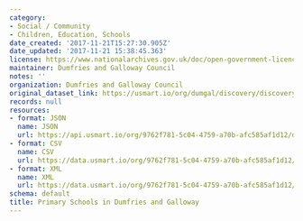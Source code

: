 ```yaml
---
category:
- Social / Community
- Children, Education, Schools
date_created: '2017-11-21T15:27:30.905Z'
date_updated: '2017-11-21 15:38:45.363'
license: https://www.nationalarchives.gov.uk/doc/open-government-licence/version/3/
maintainer: Dumfries and Galloway Council
notes: ''
organization: Dumfries and Galloway Council
original_dataset_link: https://usmart.io/org/dumgal/discovery/discovery-view-detail/247a79cc-bd65-43c5-8b3b-26d463febe36
records: null
resources:
- format: JSON
  name: JSON
  url: https://api.usmart.io/org/9762f781-5c04-4759-a70b-afc585af1d12/d1d37cf0-246c-4f67-bcc2-4ab9fbc351ae/1/urql
- format: CSV
  name: CSV
  url: https://data.usmart.io/org/9762f781-5c04-4759-a70b-afc585af1d12/resource?resourceGUID=9eeff79f-6e79-4e91-984a-5cc347b2eaf4
- format: XML
  name: XML
  url: https://data.usmart.io/org/9762f781-5c04-4759-a70b-afc585af1d12/resource?resourceGUID=d6c7780e-7d08-4f74-a2f1-a8fb3ac3ddb4
schema: default
title: Primary Schools in Dumfries and Galloway
---
```

